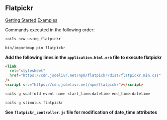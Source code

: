 ## Flatpickr

[Getting Started](https://flatpickr.js.org/getting-started/)
[Examples](https://flatpickr.js.org/examples/)

Commands executed in the following order:

```bash
rails new using_flatpickr
```

```bash
bin/importmap pin flatpickr
```

**Add the following lines in the `application.html.erb` file to execute flatpickr**

```html
<link
  rel="stylesheet"
  href="https://cdn.jsdelivr.net/npm/flatpickr/dist/flatpickr.min.css"
/>
<script src="https://cdn.jsdelivr.net/npm/flatpickr"></script>
```

```bash
rails g scaffold event name start_time:datetime end_time:datetime
```

```bash
rails g stimulus flatpickr
```

**See `flatpickr_controller.js` file for modification of date_time attributes**
